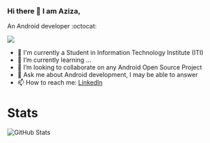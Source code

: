 ### Hi there 👋 I am Aziza,
An Android developer  :octocat:


<!-- **AzizaHelmy/AzizaHelmy** is a ✨ _special_ ✨ repository because its `README.md` (this file) appears on your GitHub profile.

Here are some ideas to get you started: -->
![](https://komarev.com/ghpvc/?username=AzizaHelmy)

- 🔭 I'm currently a Student in Information Technology Institute (ITI)
- 🌱 I’m currently learning ...
- 👯 I’m looking to collaborate on any Android Open Source Project<!-- - 🤔 I’m looking for help with ... -->
- 💬 Ask me about Android development, I may be able to answer
- 📫 How to reach me: [ LinkedIn ](https://www.linkedin.com/in/aziza-helmy/)
<!-- -   [<img    src="https://user-images.githubusercontent.com/53878861/138725825-a1043b15-7b25-47c9-8635-419ef5aa0ff1.png"  width="25" height="25" >](https://www.linkedin.com/in/aziza-helmy/) -->
<!-- - 😄 Pronouns: She/Her -->
<!-- - ⚡ Fun fact: ... -->
# Stats 
![GitHub Stats](https://github-readme-stats.vercel.app/api?username=AzizaHelmy&theme=radical&show_icons=true&include_all_commits=true)
<!-- [![trophy](https://github-profile-trophy.vercel.app/?username=AzizaHelmy)](https://github.com/AzizaHelmy/github-profile-trophy) -->


